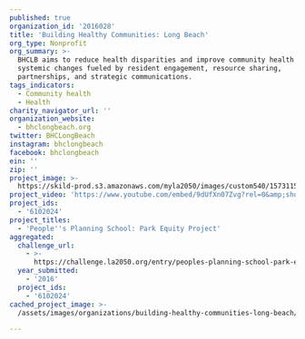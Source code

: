 ```yaml
---
published: true
organization_id: '2016028'
title: 'Building Healthy Communities: Long Beach'
org_type: Nonprofit
org_summary: >-
  BHCLB aims to reduce health disparities and improve community health through
  systemic changes fueled by resident engagement, resource sharing,
  partnerships, and strategic communications.
tags_indicators:
  - Community health
  - Health
charity_navigator_url: ''
organization_website:
  - bhclongbeach.org
twitter: BHCLongBeach
instagram: bhclongbeach
facebook: bhclongbeach
ein: ''
zip: ''
project_image: >-
  https://skild-prod.s3.amazonaws.com/myla2050/images/custom540/1573115165741-team88.jpg
project_video: 'https://www.youtube.com/embed/9dUfXn07Zvg?rel=0&amp;showinfo=0'
project_ids:
  - '6102024'
project_titles:
  - 'People''s Planning School: Park Equity Project'
aggregated:
  challenge_url:
    - >-
      https://challenge.la2050.org/entry/peoples-planning-school-park-equity-project
  year_submitted:
    - '2016'
  project_ids:
    - '6102024'
cached_project_image: >-
  /assets/images/organizations/building-healthy-communities-long-beach/skild-prod.s3.amazonaws.com/myla2050/images/custom540/1573115165741-team88.jpg

---
```


